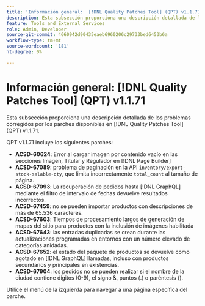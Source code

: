 ```yaml
---
title: 'Información general:  [!DNL Quality Patches Tool] (QPT) v1.1.71'
description: Esta subsección proporciona una descripción detallada de los problemas corregidos por los parches disponibles en  [!DNL Quality Patches Tool] (QPT) v1.1.71.
feature: Tools and External Services
role: Admin, Developer
source-git-commit: 4660942d90435eaeb6960206c29733bed6453b6a
workflow-type: tm+mt
source-wordcount: '181'
ht-degree: 0%

---
```


# Información general: [!DNL Quality Patches Tool] (QPT) v1.1.71

Esta subsección proporciona una descripción detallada de los problemas corregidos por los parches disponibles en [!DNL Quality Patches Tool] (QPT) v1.1.71.

QPT v1.1.71 incluye los siguientes parches:


* **ACSD-60624**: Error al cargar imagen por contenido vacío en las secciones Imagen, Titular y Regulador en [!DNL Page Builder]
* **ACSD-67089**: problema de paginación en la API `inventory/export-stock-salable-qty`, que limita incorrectamente `total_count` al tamaño de página.
* **ACSD-67093**: La recuperación de pedidos hasta [!DNL GraphQL] mediante el filtro de intervalo de fechas devuelve resultados incorrectos.
* **ACSD-67459**: no se pueden importar productos con descripciones de más de 65.536 caracteres.
* **ACSD-67603**: Tiempos de procesamiento largos de generación de mapas del sitio para productos con la inclusión de imágenes habilitada
* **ACSD-67643**: las entradas duplicadas se crean durante las actualizaciones programadas en entornos con un número elevado de categorías anidadas.
* **ACSD-67652**: el estado del paquete de productos se devuelve como agotado en [!DNL GraphQL] llamadas, incluso con productos secundarios y principales en existencias.
* **ACSD-67904**: los pedidos no se pueden realizar si el nombre de la ciudad contiene dígitos (0-9), el signo &amp;, puntos (.) o paréntesis ().

Utilice el menú de la izquierda para navegar a una página específica del parche.
